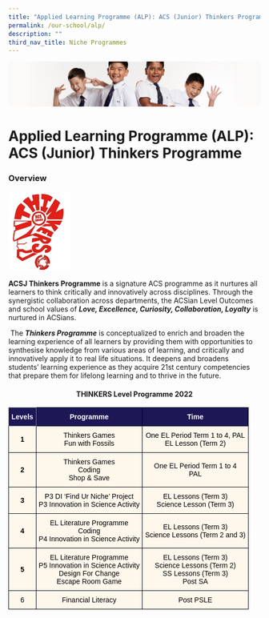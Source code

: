 ```yaml
---
title: "Applied Learning Programme (ALP): ACS (Junior) Thinkers Programme"
permalink: /our-school/alp/
description: ""
third_nav_title: Niche Programmes
---
```

![](/images/Sub-banner2.jpg)

Applied Learning Programme (ALP): ACS (Junior) Thinkers Programme
=================================================================

### Overview
<img src="/images/ACS%20Thinkers%20Logo.jpg" style="width:25%">
  
**ACSJ Thinkers Programme**&nbsp;is a signature ACS programme as it nurtures all learners to think critically and innovatively across disciplines. Through the synergistic collaboration across departments, the ACSian Level Outcomes and school values of&nbsp;_**Love, Excellence, Curiosity, Collaboration, Loyalty**_&nbsp;is nurtured in ACSians.

&nbsp;The&nbsp;_**Thinkers Programme**_&nbsp;is conceptualized to enrich and broaden the learning experience of all learners by providing them with opportunities to synthesise knowledge from various areas of learning, and critically and innovatively apply it to real life situations. It deepens and broadens students’ learning experience as they acquire 21st&nbsp;century competencies that prepare them for lifelong learning and to thrive in the future.
 
####  <center><b>THINKERS Level Programme 2022</b></center>
 
 <style type="text/css">
.tg  {border-collapse:collapse;border-spacing:0;}
.tg td{border-color:black;border-style:solid;border-width:1px;font-family:Arial, sans-serif;font-size:14px;
  overflow:hidden;padding:10px 5px;word-break:normal;}
.tg th{border-color:black;border-style:solid;border-width:1px;font-family:Arial, sans-serif;font-size:14px;
  font-weight:normal;overflow:hidden;padding:10px 5px;word-break:normal;}
.tg .tg-pgx5{background-color:#1D1756;color:#FFF;font-weight:bold;text-align:center;vertical-align:middle}
.tg .tg-95im{background-color:#1D1756;border-color:inherit;color:#FFF;font-weight:bold;text-align:center;vertical-align:middle}
.tg .tg-uhc1{background-color:#FEF8EC;color:#232323;font-weight:bold;text-align:center;vertical-align:middle}
.tg .tg-ugvk{background-color:#FEF8EC;color:#232323;text-align:center;vertical-align:middle}
.tg .tg-7mc7{background-color:#FEF8EC;text-align:center;vertical-align:middle}
</style>
<table class="tg">
<thead>
  <tr>
    <th class="tg-95im"><span style="color:#FFF;background-color:#1D1756">Levels</span></th>
    <th class="tg-pgx5"><span style="color:#FFF;background-color:#1D1756">Programme</span></th>
    <th class="tg-pgx5"><span style="color:#FFF;background-color:#1D1756">Time</span></th>
  </tr>
</thead>
<tbody>
  <tr>
    <td class="tg-uhc1"><span style="color:#000;background-color:transparent">1</span><br></td>
    <td class="tg-ugvk"><span style="color:#000;background-color:transparent">Thinkers Games</span><br><span style="color:#000;background-color:transparent">Fun with Fossils</span><br></td>
    <td class="tg-7mc7"><span style="color:#000;background-color:transparent">One EL Period Term 1 to 4, PAL</span><br><span style="color:#000;background-color:transparent">EL Lesson (Term 2)</span><br></td>
  </tr>
  <tr>
    <td class="tg-uhc1"><span style="color:#000;background-color:transparent">2</span></td>
    <td class="tg-ugvk"><span style="color:#000;background-color:transparent">Thinkers Games</span><br><span style="color:#000;background-color:transparent">Coding</span><br><span style="color:#000;background-color:transparent">Shop &amp; Save</span><br></td>
    <td class="tg-7mc7"><span style="color:#000;background-color:transparent">One EL Period Term 1 to 4</span><br><span style="color:#000;background-color:transparent">PAL</span><br></td>
  </tr>
  <tr>
    <td class="tg-uhc1"><span style="color:#000;background-color:transparent"> 3</span></td>
    <td class="tg-ugvk"><span style="color:#000;background-color:transparent"> P3 DI ‘Find Ur Niche’ Project</span><br><span style="color:#000;background-color:transparent">P3 Innovation in Science Activity</span><br></td>
    <td class="tg-7mc7"><span style="color:#000;background-color:transparent">EL Lessons (Term 3) </span><br><span style="color:#000;background-color:transparent">Science Lesson (Term 3)</span><br></td>
  </tr>
  <tr>
    <td class="tg-uhc1"><span style="color:#000;background-color:transparent">4 </span></td>
    <td class="tg-ugvk"><span style="color:#000;background-color:transparent"> EL Literature Programme</span><br><span style="color:#000;background-color:transparent">Coding</span><br><span style="color:#000;background-color:transparent">P4 Innovation in Science Activity</span><br></td>
    <td class="tg-7mc7"><span style="color:#000;background-color:transparent"> EL Lessons (Term 3)</span><br><span style="color:#000;background-color:transparent">Science Lessons (Term 2 and 3)</span><br></td>
  </tr>
  <tr>
    <td class="tg-uhc1"><span style="color:#000;background-color:transparent">5 </span></td>
    <td class="tg-ugvk"><span style="color:#000;background-color:transparent"> EL Literature Programme</span><br><span style="color:#000;background-color:transparent">P5 Innovation in Science Activity</span><br><span style="color:#000;background-color:transparent">Design For Change</span><br><span style="color:#000;background-color:transparent">Escape Room Game</span><br></td>
    <td class="tg-7mc7"><span style="color:#000;background-color:transparent">EL Lessons (Term 3)</span><br><span style="color:#000;background-color:transparent"> Science Lessons (Term 2)</span><br><span style="color:#000;background-color:transparent">SS Lessons (Term 3)</span><br><span style="color:#000;background-color:transparent">Post SA</span><br></td>
  </tr>
  <tr>
    <td class="tg-7mc7"><span style="color:#000;background-color:transparent"> 6</span></td>
    <td class="tg-7mc7"><span style="color:#000;background-color:transparent"> Financial Literacy</span></td>
    <td class="tg-7mc7"><span style="color:#000;background-color:transparent"> Post PSLE</span></td>
  </tr>
</tbody>
</table>